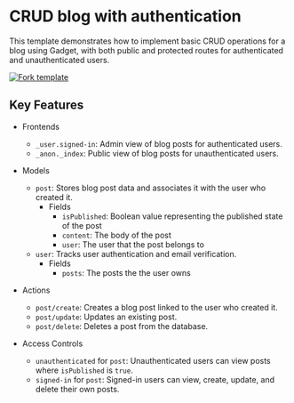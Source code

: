# CRUD blog with authentication

This template demonstrates how to implement basic CRUD operations for a blog using Gadget, with both public and protected routes for authenticated and unauthenticated users.

[![Fork template](https://img.shields.io/badge/Fork%20template-%233A0CFF?style=for-the-badge)](https://app.gadget.dev/auth/fork?domain=blog-internal-rrv7-d.gadget.app)

## Key Features

- Frontends

  - `_user.signed-in`: Admin view of blog posts for authenticated users.
  - `_anon._index`: Public view of blog posts for unauthenticated users.

- Models

  - `post`: Stores blog post data and associates it with the user who created it.
    - Fields
      - `isPublished`: Boolean value representing the published state of the post
      - `content`: The body of the post
      - `user`: The user that the post belongs to
  - `user`: Tracks user authentication and email verification.
    - Fields
      - `posts`: The posts the the user owns

- Actions

  - `post/create`: Creates a blog post linked to the user who created it.
  - `post/update`: Updates an existing post.
  - `post/delete`: Deletes a post from the database.

- Access Controls
  - `unauthenticated` for `post`: Unauthenticated users can view posts where `isPublished` is `true`.
  - `signed-in` for `post`: Signed-in users can view, create, update, and delete their own posts.
